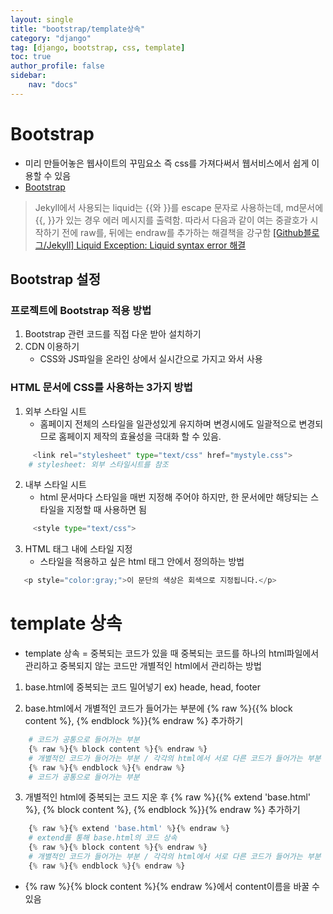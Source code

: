 ```yaml
---
layout: single
title: "bootstrap/template상속"
category: "django"
tag: [django, bootstrap, css, template]
toc: true
author_profile: false
sidebar:
    nav: "docs"
---
```


# Bootstrap  
 
* 미리 만들어놓은 웹사이트의 꾸밈요소 즉 css를 가져다써서 웹서비스에서 쉽게 이용할 수 있음  
* [Bootstrap](https://getbootstrap.com/)

> Jekyll에서 사용되는 liquid는 {{와 }}를 escape 문자로 사용하는데, 
> md문서에 {{, }}가 있는 경우 에러 메시지를 출력함.
> 따라서 다음과 같이 여는 중괄호가 시작하기 전에 raw를, 뒤에는 endraw를 추가하는 해결책을 강구함
> [[Github블로그/Jekyll] Liquid Exception: Liquid syntax error 해결](https://iamheesoo.github.io/blog/gitblog-sol-jekyll02)


## Bootstrap 설정  


### 프로젝트에 Bootstrap 적용 방법
1. Bootstrap 관련 코드를 직접 다운 받아 설치하기
2. CDN 이용하기 
    * CSS와 JS파일을 온라인 상에서 실시간으로 가지고 와서 사용  
    
    
### HTML 문서에 CSS를 사용하는 3가지 방법
1. 외부 스타일 시트
    * 홈페이지 전체의 스타일을 일관성있게 유지하며 변경시에도 일괄적으로 변경되므로 홈페이지 제작의 효율성을 극대화 할 수 있음.
```python
     <link rel="stylesheet" type="text/css" href="mystyle.css">
    # stylesheet: 외부 스타일시트를 참조
```    


2. 내부 스타일 시트
    * html 문서마다 스타일을 매번 지정해 주어야 하지만, 한 문서에만 해당되는 스타일을 지정할 때 사용하면 됨
```python
     <style type="text/css">
```   


3. HTML 태그 내에 스타일 지정
    * 스타일을 적용하고 싶은 html 태그 안에서 정의하는 방법
```python
   <p style="color:gray;">이 문단의 색상은 회색으로 지정됩니다.</p>
```


# template 상속  


*  template 상속 = 중복되는 코드가 있을 때 중복되는 코드를 하나의 html파일에서 관리하고 중복되지 않는 코드만 개별적인 html에서 관리하는 방법

1. base.html에 중복되는 코드 밀어넣기 ex) heade, head, footer

2. base.html에서 개별적인 코드가 들어가는 부분에 {% raw %}{{% block content %}, {% endblock %}}{% endraw %} 추가하기

```python
    # 코드가 공통으로 들어가는 부분
    {% raw %}{% block content %}{% endraw %}
    # 개별적인 코드가 들어가는 부분 / 각각의 html에서 서로 다른 코드가 들어가는 부분
    {% raw %}{% endblock %}{% endraw %}
    # 코드가 공통으로 들어가는 부분
```  

3. 개별적인 html에 중복되는 코드 지운 후 {% raw %}{{% extend 'base.html' %}, {% block content %}, {% endblock %}}{% endraw %} 추가하기  

```python
    {% raw %}{% extend 'base.html' %}{% endraw %}
    # extend를 통해 base.html의 코드 상속
    {% raw %}{% block content %}{% endraw %}
    # 개별적인 코드가 들어가는 부분 / 각각의 html에서 서로 다른 코드가 들어가는 부분
    {% raw %}{% endblock %}{% endraw %}
```  
* {% raw %}{% block content %}{% endraw %}에서 content이름을 바꿀 수 있음

